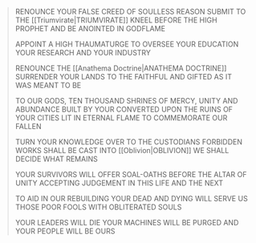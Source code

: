 > RENOUNCE YOUR FALSE CREED OF SOULLESS REASON
> SUBMIT TO THE [[Triumvirate|TRIUMVIRATE]]
> KNEEL BEFORE THE HIGH PROPHET AND BE ANOINTED IN GODFLAME
> 
> APPOINT A HIGH THAUMATURGE TO OVERSEE YOUR EDUCATION
> YOUR RESEARCH
> AND YOUR INDUSTRY
> 
> RENOUNCE THE [[Anathema Doctrine|ANATHEMA DOCTRINE]]
> SURRENDER YOUR LANDS TO THE FAITHFUL AND GIFTED
> AS IT WAS MEANT TO BE
> 
> TO OUR GODS, TEN THOUSAND SHRINES OF MERCY, UNITY AND ABUNDANCE
> BUILT BY YOUR CONVERTED UPON THE RUINS OF YOUR CITIES
> LIT IN ETERNAL FLAME TO COMMEMORATE OUR FALLEN
> 
> TURN YOUR KNOWLEDGE OVER TO THE CUSTODIANS
> FORBIDDEN WORKS SHALL BE CAST INTO [[Oblivion|OBLIVION]]
> WE SHALL DECIDE WHAT REMAINS
> 
> YOUR SURVIVORS WILL OFFER SOAL-OATHS
> BEFORE THE ALTAR OF UNITY
> ACCEPTING JUDGEMENT IN THIS LIFE AND THE NEXT
> 
> TO AID IN OUR REBUILDING
> YOUR DEAD AND DYING WILL SERVE US
> THOSE POOR FOOLS WITH OBLITERATED SOULS
> 
> YOUR LEADERS WILL DIE
> YOUR MACHINES WILL BE PURGED
> AND YOUR PEOPLE WILL BE OURS